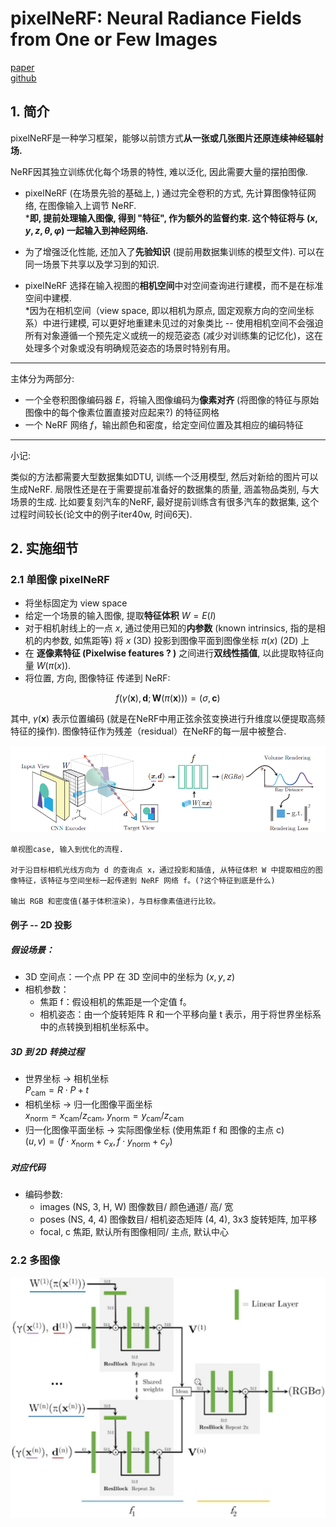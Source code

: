 # pixelNeRF: Neural Radiance Fields from One or Few Images

[paper]((https://arxiv.org/abs/2012.02190))  
[github](https://github.com/sxyu/pixel-nerf)

## 1. 简介

pixelNeRF是一种学习框架，能够以前馈方式**从一张或几张图片还原连续神经辐射场.**

NeRF因其独立训练优化每个场景的特性, 难以泛化, 因此需要大量的摆拍图像. 

- pixelNeRF (在场景先验的基础上, ) 通过完全卷积的方式, 先计算图像特征网络, 在图像输入上调节 NeRF.   
***即, 提前处理输入图像, 得到 "特征", 作为额外的监督约束. 这个特征将与 $(x, y, z, θ, φ)$ 一起输入到神经网络.**

- 为了增强泛化性能, 还加入了**先验知识** (提前用数据集训练的模型文件). 可以在同一场景下共享以及学习到的知识.

- pixelNeRF 选择在输入视图的**相机空间**中对空间查询进行建模，而不是在标准空间中建模.   
*因为在相机空间（view space, 即以相机为原点, 固定观察方向的空间坐标系）中进行建模, 可以更好地重建未见过的对象类比 -- 使用相机空间不会强迫所有对象遵循一个预先定义或统一的规范姿态 (减少对训练集的记忆化)，这在处理多个对象或没有明确规范姿态的场景时特别有用。


-----

主体分为两部分:
- 一个全卷积图像编码器 $E$，将输入图像编码为**像素对齐** (将图像的特征与原始图像中的每个像素位置直接对应起来?) 的特征网格
- 一个 NeRF 网络 $f$，输出颜色和密度，给定空间位置及其相应的编码特征

-----
小记:

类似的方法都需要大型数据集如DTU, 训练一个泛用模型, 然后对新给的图片可以生成NeRF. 局限性还是在于需要提前准备好的数据集的质量, 涵盖物品类别, 与大场景的生成. 比如要复刻汽车的NeRF, 最好提前训练含有很多汽车的数据集, 这个过程时间较长(论文中的例子iter40w, 时间6天). 




## 2. 实施细节

### 2.1 单图像 pixelNeRF

- 将坐标固定为 view space
- 给定一个场景的输入图像, 提取**特征体积** $W = E(I)$
- 对于相机射线上的一点 $x$, 通过使用已知的**内参数** (known intrinsics, 指的是相机的内参数, 如焦距等) 将 $x$ (3D) 投影到图像平面到图像坐标 $π(x)$ (2D) 上
- 在 **逐像素特征 (Pixelwise features ? )** 之间进行**双线性插值**, 以此提取特征向量 $W(π(x))$.
- 将位置, 方向, 图像特征 传递到 NeRF:  

$$f(\gamma(\mathbf{x}),\mathbf{d};\mathbf{W}(\pi(\mathbf{x})))=(\sigma,\mathbf{c})$$

其中, $\gamma(\mathbf{x})$ 表示位置编码 (就是在NeRF中用正弦余弦变换进行升维度以便提取高频特征的操作). 图像特征作为残差（residual）在NeRF的每一层中被整合. 

![Alt text](image-6.png)

    单视图case, 输入到优化的流程. 
    
    对于沿目标相机光线方向为 d 的查询点 x，通过投影和插值, 从特征体积 W 中提取相应的图像特征，该特征与空间坐标一起传递到 NeRF 网络 f。(?这个特征到底是什么)
    
    输出 RGB 和密度值(基于体积渲染)，与目标像素值进行比较。

#### 例子 -- 2D 投影

##### 假设场景：

- 3D 空间点：一个点 PP 在 3D 空间中的坐标为 $(x, y, z)$ 
- 相机参数：
    - 焦距 f：假设相机的焦距是一个定值 f。
    - 相机姿态：由一个旋转矩阵 R 和一个平移向量 t 表示，用于将世界坐标系中的点转换到相机坐标系中。

##### 3D 到 2D 转换过程

- 世界坐标 -> 相机坐标    
  $P_{\mathrm{cam}}=R\cdot P+t$
- 相机坐标 -> 归一化图像平面坐标    
  $x_{\mathrm{norm}}=x_{\mathrm{cam}}/z_{\mathrm{cam}},\:y_{\mathrm{norm}}=y_{\mathrm{cam}}/z_{\mathrm{cam}}$
- 归一化图像平面坐标 -> 实际图像坐标 (使用焦距 f 和 图像的主点 c)   
  $(u, v)=(f\cdot x_{\mathrm{norm}}+c_{x}, f\cdot y_{\mathrm{norm}}+c_{y})$

##### 对应代码

- 编码参数: 
    - images (NS, 3, H, W) 图像数目/ 颜色通道/ 高/ 宽
    - poses (NS, 4, 4) 图像数目/ 相机姿态矩阵 (4, 4), 3x3 旋转矩阵, 加平移
    - focal, c 焦距, 默认所有图像相同/ 主点, 默认中心




### 2.2 多图像

![Alt text](image-8.png)






























